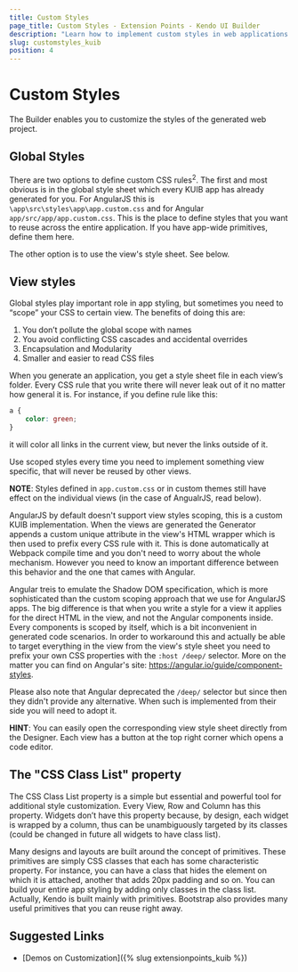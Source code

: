 ```yaml
---
title: Custom Styles
page_title: Custom Styles - Extension Points - Kendo UI Builder
description: "Learn how to implement custom styles in web applications generated with the Kendo UI Builder."
slug: customstyles_kuib
position: 4
---
```


# Custom Styles

The Builder enables you to customize the styles of the generated web project.

## Global Styles

There are two options to define custom CSS rules<sup>2</sup>. The first and most obvious is in the global style sheet which every KUIB app has already generated for you. For AngularJS this is `\app\src\styles\app\app.custom.css` and for Angular `app/src/app/app.custom.css`. This is the place to define styles that you want to reuse across the entire application. If you have app-wide primitives, define them here.

The other option is to use the view's style sheet. See below.

## View styles

Global styles play important role in app styling, but sometimes you need to “scope” your CSS to certain view. The benefits of doing this are:
1. You don’t pollute the global scope with names
2. You avoid conflicting CSS cascades and accidental overrides
3. Encapsulation and Modularity
4. Smaller and easier to read CSS files

When you generate an application, you get a style sheet file in each view’s folder. Every CSS rule that you write there will never leak out of it no matter how general it is. For instance, if you define rule like this:

```css
a {
    color: green;
}
```

it will color all links in the current view, but never the links outside of it. 

Use scoped styles every time you need to implement something view specific, that will never be reused by other views.

**NOTE**: Styles defined in `app.custom.css` or in custom themes still have effect on the individual views (in the case of AngualrJS, read below).

AngularJS by default doesn't support view styles scoping, this is a custom KUIB implementation. When the views are generated the Generator appends a custom unique attribute in the view's HTML wrapper which is then used to prefix every CSS rule with it. This is done automatically at Webpack compile time and you don't need to worry about the whole mechanism. However you need to know an important difference between this behavior and the one that cames with Angular.

Angular treis to emulate the Shadow DOM specification, which is more sophisticated than the custom scoping approach that we use for AngularJS apps. The big difference is that when you write a style for a view it applies for the direct HTML in the view, and not the Angular components inside. Every components is scoped by itself, which is a bit inconvenient in generated code scenarios. In order to workaround this and actually be able to target everything in the view from the view's style sheet you need to prefix your own CSS properties with the `:host /deep/` selector. More on the matter you can find on Angular's site: https://angular.io/guide/component-styles.

Please also note that Angular deprecated the `/deep/` selector but since then they didn't provide any alternative. When such is implemented from their side you will need to adopt it.

**HINT**: You can easily open the corresponding view style sheet directly from the Designer. Each view has a button at the top right corner which opens a code editor.

## The "CSS Class List" property

The CSS Class List property is a simple but essential and powerful tool for additional style customization. Every View, Row and Column has this property. Widgets don’t have this property because, by design, each widget is wrapped by a column, thus can be unambiguously targeted by its classes (could be changed in future all widgets to have class list).

Many designs and layouts are built around the concept of primitives. These primitives are simply CSS classes that each has some characteristic property. For instance, you can have a class that hides the element on which it is attached, another that adds 20px padding and so on. You can build your entire app styling by adding only classes in the class list. Actually, Kendo is built mainly with primitives. Bootstrap also provides many useful primitives that you can reuse right away.


## Suggested Links

* [Demos on Customization]({% slug extensionpoints_kuib %})
